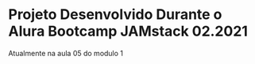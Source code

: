 # Projeto Desenvolvido Durante o Alura Bootcamp JAMstack 02.2021

Atualmente na aula 05 do modulo 1
